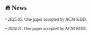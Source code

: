 <!-- News section -->
<div id="news" style="font-family: 'Times New Roman', serif; text-align: justify; margin-top: 40px;">
<h2>🔥 News</h2>
<p>• <em>2025.05</em>: One paper accepted by ACM KDD.</p>
<p>• <em>2024.11</em>: One paper accepted by ACM KDD.</p>
<br />
</div>
